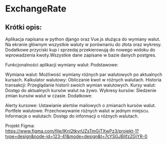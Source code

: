 # ExchangeRate

## Krótki opis:

Aplikacja napisana w python django oraz Vue.js służąca do wymiany walut. 
Na ekranie głównym wszystkie waluty w porównaniu do złota oraz wykresy.
Dodatkowe przyciski kup i sprzedaj przekierowują do nowego widoku do wprowadzenia kwoty.Wszystkie dane zapisane w bazie danych postgres.



Funkcjonalności aplikacji wymiany walut:
Podstawowe:

Wymiana walut: Możliwość wymiany różnych par walutowych po aktualnych kursach.
Kalkulator walutowy: Obliczanie kwot w różnych walutach.
Historia transakcji: Przeglądanie historii swoich wymian walutowych.
Kursy walut: Dostęp do aktualnych kursów walut na żywo.
Wykresy kursów: Śledzenie zmian kursów walut w czasie.
Dodatkowe:

Alerty kursowe: Ustawianie alertów mailowych o zmianach kursów walut.
Portfele walutowe: Przechowywanie różnych walut w jednym miejscu.
Informacje o walutach: Dostęp do informacji o różnych walutach.


Projekt Figma: https://www.figma.com/file/IKnl2tkyrUZsTmGiTXwPz3/projekt-1?type=design&node-id=123-41&mode=design&t=7cYSGJBIifzZGjYR-0
